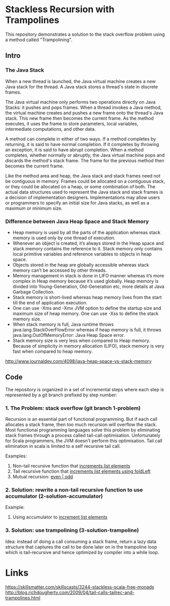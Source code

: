 # Stackless Recursion with Trampolines

This repository demonstrates a solution to the stack overflow problem using a method called "Trampolining".

## Intro

### The Java Stack

When a new thread is launched, the Java virtual machine creates a new Java stack for the thread. A Java stack stores a thread's state in discrete frames. 

The Java virtual machine only performs two operations directly on Java Stacks: it pushes and pops frames. When a thread invokes a Java method, the virtual machine creates and pushes a new frame onto the thread's Java stack. This new frame then becomes the current frame. As the method executes, it uses the frame to store parameters, local variables, intermediate computations, and other data.

A method can complete in either of two ways. If a method completes by returning, it is said to have normal completion. If it completes by throwing an exception, it is said to have abrupt completion. When a method completes, whether normally or abruptly, the Java virtual machine pops and discards the method's stack frame. The frame for the previous method then becomes the current frame.

Like the method area and heap, the Java stack and stack frames need not be contiguous in memory. Frames could be allocated on a contiguous stack, or they could be allocated on a heap, or some combination of both. The actual data structures used to represent the Java stack and stack frames is a decision of implementation designers. Implementations may allow users or programmers to specify an initial size for Java stacks, as well as a maximum or minimum size. 

### Difference between Java Heap Space and Stack Memory

* Heap memory is used by all the parts of the application whereas stack memory is used only by one thread of execution.
* Whenever an object is created, it’s always stored in the Heap space and stack memory contains the reference to it. Stack memory only contains local primitive variables and reference variables to objects in heap space.
* Objects stored in the heap are globally accessible whereas stack memory can’t be accessed by other threads.
* Memory management in stack is done in LIFO manner whereas it’s more complex in Heap memory because it’s used globally. Heap memory is divided into Young-Generation, Old-Generation etc, more details at Java Garbage Collection.
* Stack memory is short-lived whereas heap memory lives from the start till the end of application execution.
* One can use -Xms and -Xmx JVM option to define the startup size and maximum size of heap memory. One can use -Xss to define the stack memory size.
* When stack memory is full, Java runtime throws java.lang.StackOverFlowError whereas if heap memory is full, it throws java.lang.OutOfMemoryError: Java Heap Space error.
* Stack memory size is very less when compared to Heap memory. Because of simplicity in memory allocation (LIFO), stack memory is very fast when compared to heap memory.

http://www.journaldev.com/4098/java-heap-space-vs-stack-memory

## Code

The repository is organized in a set of incremental steps where each step is represented by a git branch prefixed by step number:

### 1. The Problem: stack overflow (git branch 1-problem)

Recursion is an essential part of functional programming. But if each call allocates a stack frame, then too much recursion will overflow the stack. Most functional programming languages solve this problem by eliminating stack frames through a process called tail-call optimisation. Unfortunately for Scala programmers, the JVM doesn't perform this optimisation. Tail call elimination in scala is limited to a self recursive tail call.

Examples:

1. Non-tail recursive function that [increments list elements](src/main/scala/example/selfrecursion/IncrementWithNonTailRecursion.scala)
1. Tail recursive function that [increments list elements using foldLeft](src/main/scala/example/selfrecursion/IncrementWithFoldLeft.scala)
1. Mutual recursion:  [even | odd](src/main/scala/example/mutualrecursion/StackOverflowExample.scala)

### 2. Solution: rewrite a non-tail recursive function to use accumulator (2-solution-accumulator)

Example:

1. Using accumulator to [increment list elements](src/main/scala/example/selfrecursion/IncrementWithAccumulator.scala)

### 3. Solution: use trampolining (3-solution-trampoline)

Idea: instead of doing a call consuming a stack frame, return a lazy data structure that captures the call to be done later on in the trampoline loop which is tail-recursive and hence optimized by compiler into a while loop.


# Links
https://skillsmatter.com/skillscasts/3244-stackless-scala-free-monads
http://blog.richdougherty.com/2009/04/tail-calls-tailrec-and-trampolines.html
